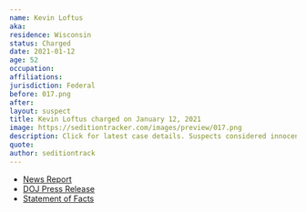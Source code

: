 ```yaml
---
name: Kevin Loftus
aka:
residence: Wisconsin
status: Charged
date: 2021-01-12
age: 52
occupation:
affiliations:
jurisdiction: Federal
before: 017.png
after:
layout: suspect
title: Kevin Loftus charged on January 12, 2021
image: https://seditiontracker.com/images/preview/017.png
description: Click for latest case details. Suspects considered innocent until proven guilty.
quote:
author: seditiontrack
---
```


- [News Report](https://wqow.com/2021/01/12/what-we-know-about-kevin-loftus-man-charged-for-connection-to-capitol-riot/)
- [DOJ Press Release](https://www.justice.gov/usao-dc/pr/seven-charged-federal-court-following-events-united-capitol)
- [Statement of Facts](https://wqow.com/2021/01/12/what-we-know-about-kevin-loftus-man-charged-for-connection-to-capitol-riot/)
